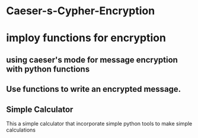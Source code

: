 # Caeser-s-Cypher-Encryption
# imploy functions for encryption
## using caeser's mode for message encryption with python functions
## Use functions to write an encrypted message.

## Simple Calculator
 This a simple calculator that incorporate simple python tools to make simple calculations
